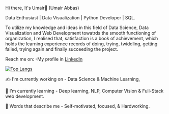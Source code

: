 Hi there, It's Umair👋 (Umair Abbas)

Data Enthusiast | Data Visualization | Python Developer | SQL.

To utilize my knowledge and ideas in this field of Data Science, Data Visualization and Web Development towatrds the smooth functioning of organization, I realised that, satisfaction is a book of achievement, which holds the learning experience records of doing, trying, twiddling, getting failed, trying again and finally succeeding the project.

Reach me on:
-My profile in [LinkedIn](https://www.linkedin.com/in/umair-abbas-80b9a8235/)

[![Top Langs](https://github-readme-stats.vercel.app/api/top-langs/?username=umairabbas18)](https://github.com/umairabbas18/github-readme-stats)

:writing_hand: I'm currently working on - Data Science & Machine Learning,

:ear_of_rice: I'm currently learning - Deep learning, NLP, Computer Vision & Full-Stack web development.

:sunflower: Words that describe me - Self-motivated, focused, & Hardworking.
